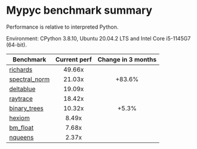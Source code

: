 # Mypyc benchmark summary

Performance is relative to interpreted Python.

Environment: CPython 3.8.10, Ubuntu 20.04.2 LTS and Intel Core i5-1145G7 (64-bit).

| Benchmark | Current perf | Change in 3 months |
| --- | :---: | :---: |
| [richards](benchmarks/richards.md) | 49.66x |  |
| [spectral_norm](benchmarks/spectral_norm.md) | 21.03x | +83.6% |
| [deltablue](benchmarks/deltablue.md) | 19.09x |  |
| [raytrace](benchmarks/raytrace.md) | 18.42x |  |
| [binary_trees](benchmarks/binary_trees.md) | 10.32x | +5.3% |
| [hexiom](benchmarks/hexiom.md) | 8.49x |  |
| [bm_float](benchmarks/bm_float.md) | 7.68x |  |
| [nqueens](benchmarks/nqueens.md) | 2.37x |  |
